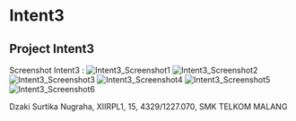# Intent3

## Project Intent3

Screenshot Intent3 : 
![Intent3_Screenshot1]()
![Intent3_Screenshot2]()
![Intent3_Screenshot3]()
![Intent3_Screenshot4]()
![Intent3_Screenshot5]()
![Intent3_Screenshot6]()

Dzaki Surtika Nugraha, XIIRPL1, 15, 4329/1227.070, SMK TELKOM MALANG
